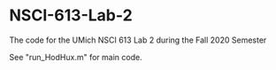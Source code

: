 # NSCI-613-Lab-2
The code for the UMich NSCI 613 Lab 2 during the Fall 2020 Semester

See "run_HodHux.m" for main code.
